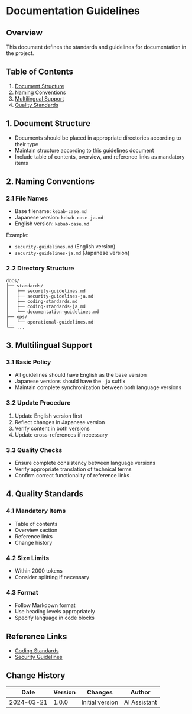 # Documentation Guidelines

<!-- merged-from: guidelines/documentation-guidelines.md -->

## Overview
This document defines the standards and guidelines for documentation in the project.

## Table of Contents
1. [Document Structure](#1-document-structure)
2. [Naming Conventions](#2-naming-conventions)
3. [Multilingual Support](#3-multilingual-support)
4. [Quality Standards](#4-quality-standards)

## 1. Document Structure
- Documents should be placed in appropriate directories according to their type
- Maintain structure according to this guidelines document
- Include table of contents, overview, and reference links as mandatory items

## 2. Naming Conventions
### 2.1 File Names
- Base filename: `kebab-case.md`
- Japanese version: `kebab-case-ja.md`
- English version: `kebab-case.md`

Example:
- `security-guidelines.md` (English version)
- `security-guidelines-ja.md` (Japanese version)

### 2.2 Directory Structure
```
docs/
├── standards/
│   ├── security-guidelines.md
│   ├── security-guidelines-ja.md
│   ├── coding-standards.md
│   ├── coding-standards-ja.md
│   └── documentation-guidelines.md
├── ops/
│   └── operational-guidelines.md
└── ...
```

## 3. Multilingual Support
### 3.1 Basic Policy
- All guidelines should have English as the base version
- Japanese versions should have the `-ja` suffix
- Maintain complete synchronization between both language versions

### 3.2 Update Procedure
1. Update English version first
2. Reflect changes in Japanese version
3. Verify content in both versions
4. Update cross-references if necessary

### 3.3 Quality Checks
- Ensure complete consistency between language versions
- Verify appropriate translation of technical terms
- Confirm correct functionality of reference links

## 4. Quality Standards
### 4.1 Mandatory Items
- Table of contents
- Overview section
- Reference links
- Change history

### 4.2 Size Limits
- Within 2000 tokens
- Consider splitting if necessary

### 4.3 Format
- Follow Markdown format
- Use heading levels appropriately
- Specify language in code blocks

## Reference Links
- [Coding Standards](./coding-standards.md)
- [Security Guidelines](./security-guidelines.md)

## Change History
| Date | Version | Changes | Author |
|------|---------|---------|--------|
| 2024-03-21 | 1.0.0 | Initial version | AI Assistant | 